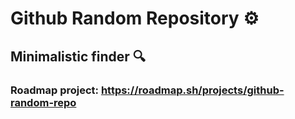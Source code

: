# Github Random Repository ⚙️
## Minimalistic finder 🔍


### Roadmap project: https://roadmap.sh/projects/github-random-repo
